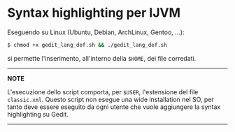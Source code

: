 # Syntax highlighting per IJVM
Eseguendo su Linux (Ubuntu, Debian, ArchLinux, Gentoo, ...):
``` bash
$ chmod +x gedit_lang_def.sh && ./gedit_lang_def.sh
```
si permette l'inserimento, all'interno della `$HOME`, dei file corredati.

---
**NOTE**

L'esecuzione dello script comporta, per `$USER`, l'estensione del file `classic.xml`. Questo script non esegue una wide installation nel SO, per tanto deve essere eseguito da ogni utente che vuole aggiungere la syntax highlighting su Gedit. 

---
